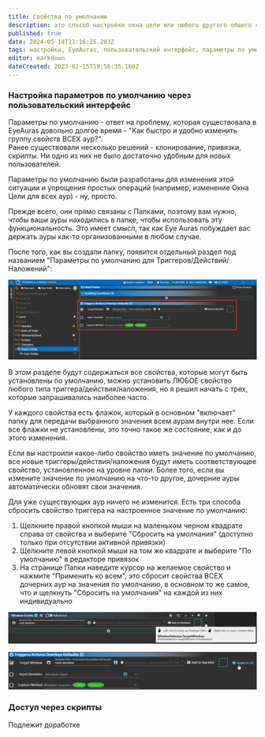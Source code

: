 ```yaml
---
title: Свойства по умолчанию
description: это способ настройки окна цели или любого другого общего свойства на уровне папки
published: true
date: 2024-05-14T11:16:25.203Z
tags: настройка, EyeAuras, пользовательский интерфейс, параметры по умолчанию
editor: markdown
dateCreated: 2023-02-15T19:56:35.160Z
---
```

### Настройка параметров по умолчанию через пользовательский интерфейс

Параметры по умолчанию - ответ на проблему, которая существовала в EyeAuras довольно долгое время - "Как быстро и удобно изменить группу свойств ВСЕХ аур?".  
Ранее существовали несколько решений - клонирование, привязки, скрипты. Ни одно из них не было достаточно удобным для новых пользователей.  

Параметры по умолчанию были разработаны для изменения этой ситуации и упрощения простых операций (например, изменение Окна Цели для всех аур) - ну, просто.  

Прежде всего, они прямо связаны с Папками, поэтому вам нужно, чтобы ваши ауры находились в папке, чтобы использовать эту функциональность. Это имеет смысл, так как Eye Auras побуждает вас держать ауры как-то организованными в любом случае.  

После того, как вы создали папку, появится отдельный раздел под названием "Параметры по умолчанию для Триггеров/Действий/Наложений":

![](/trtr5ma[1].png)

В этом разделе будут содержаться все свойства, которые могут быть установлены по умолчанию, можно установить ЛЮБОЕ свойство любого типа триггера/действия/наложения, но я решил начать с трех, которые запрашивались наиболее часто.  

У каждого свойства есть флажок, который в основном "включает" папку для передачи выбранного значения всем аурам внутри нее. Если все флажки не установлены, это точно такое же состояние, как и до этого изменения.  

Если вы настроили какое-либо свойство иметь значение по умолчанию, все новые триггеры/действия/наложения будут иметь соответствующее свойство, установленное на уровне папки. Более того, если вы измените значение по умолчанию на что-то другое, дочерние ауры автоматически обновят свои значения.  

Для уже существующих аур ничего не изменится. Есть три способа сбросить свойство триггера на настроенное значение по умолчанию:

1.  Щелкните правой кнопкой мыши на маленьком черном квадрате справа от свойства и выберите "Сбросить на умолчания" (доступно только при отсутствии активной привязки)
2.  Щелкните левой кнопкой мыши на том же квадрате и выберите "По умолчанию" в редакторе привязок
3.  На странице Папки наведите курсор на желаемое свойство и нажмите "Применить ко всем", это сбросит свойства ВСЕХ дочерних аур на значения по умолчанию, в основном то же самое, что и щелкнуть "Сбросить на умолчания" на каждой из них индивидуально

![](/sb8y4cj[1].png)

![](/51tmde2[1].png)

### Доступ через скрипты

Подлежит доработке